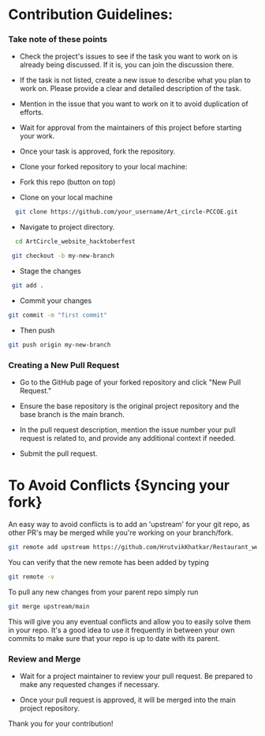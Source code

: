 # Contribution Guidelines:

### Take note of these points
- Check the project's issues to see if the task you want to work on is already being discussed. If it is, you can join the discussion there.

- If the task is not listed, create a new issue to describe what you plan to work on. Please provide a clear and detailed description of the task.

- Mention in the issue that you want to work on it to avoid duplication of efforts.

- Wait for approval from the maintainers of this project before starting your work.

- Once your task is approved, fork the repository.

- Clone your forked repository to your local machine:


- Fork this repo (button on top)
- Clone on your local machine

```bash
  git clone https://github.com/your_username/Art_circle-PCCOE.git
```
- Navigate to project directory.
```bash
  cd ArtCircle_website_hacktoberfest
```
```bash
 git checkout -b my-new-branch
```
- Stage the changes
```bash
 git add .
```
- Commit your changes
```bash 
git commit -m "first commit"
```
- Then push
```bash 
git push origin my-new-branch
```

### Creating a New Pull Request
- Go to the GitHub page of your forked repository and click "New Pull Request."

- Ensure the base repository is the original project repository and the base branch is the main branch.

- In the pull request description, mention the issue number your pull request is related to, and provide any additional context if needed.

- Submit the pull request.

# To Avoid Conflicts {Syncing your fork}
An easy way to avoid conflicts is to add an 'upstream' for your git repo, as other PR's may be merged while you're working on your branch/fork.
```bash 
git remote add upstream https://github.com/HrutvikKhatkar/Restaurant_website_HacktoberFest.git
```
You can verify that the new remote has been added by typing
```bash
git remote -v
```
To pull any new changes from your parent repo simply run
```bash
git merge upstream/main
```
This will give you any eventual conflicts and allow you to easily solve them in your repo. It's a good idea to use it frequently in between your own commits to make sure that your repo is up to date with its parent.

### Review and Merge
- Wait for a project maintainer to review your pull request. Be prepared to make any requested changes if necessary.

- Once your pull request is approved, it will be merged into the main project repository.

Thank you for your contribution!

